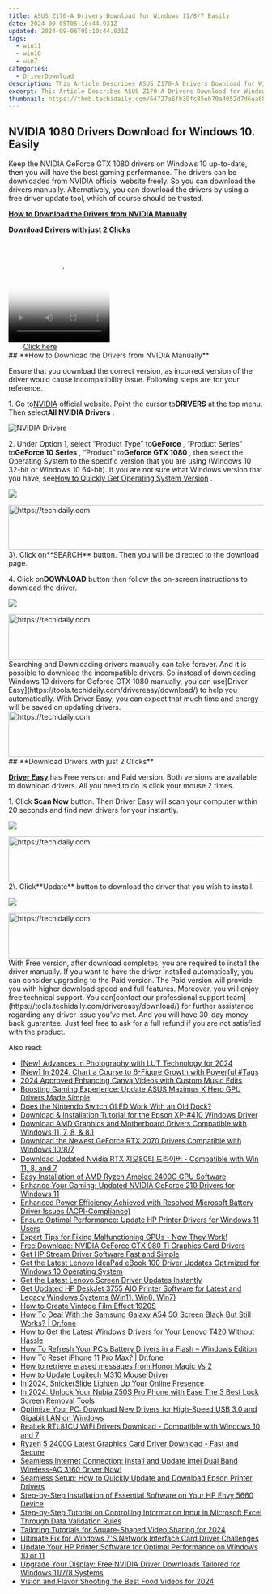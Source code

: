 ```yaml
---
title: ASUS Z170-A Drivers Download for Windows 11/8/7 Easily
date: 2024-09-05T05:10:44.931Z
updated: 2024-09-06T05:10:44.931Z
tags:
  - win11
  - win10
  - win7
categories:
  - DriverDownload
description: This Article Describes ASUS Z170-A Drivers Download for Windows 11/8/7 Easily
excerpt: This Article Describes ASUS Z170-A Drivers Download for Windows 11/8/7 Easily
thumbnail: https://thmb.techidaily.com/64727a6fb30fc85eb70a4052d7d6ea68ac41c9b68c8e82ebf0f07967ea3707f2.jpg
---
```


## NVIDIA 1080 Drivers Download for Windows 10. Easily

Keep the NVIDIA GeForce GTX 1080 drivers on Windows 10 up-to-date, then you will have the best gaming performance. The drivers can be downloaded from NVIDIA official website freely. So you can download the drivers manually. Alternatively, you can download the drivers by using a free driver update tool, which of course should be trusted.

[**How to Download the Drivers from NVIDIA Manually**](https://tools.techidaily.com/drivereasy/download/)

[**Download Drivers with just 2 Clicks**](https://tools.techidaily.com/drivereasy/download/)

<!-- affiliate ads begin -->
<span id="1743243">
					<video width="200" height="200" style="cursor:pointer"
           poster="//a.impactradius-go.com/display-clicktoplayimage/1743243.png"
           onclick="if(!this.playClicked){this.play();this.setAttribute('controls',true);this.playClicked=true;}">
	   <source src="//a.impactradius-go.com/display-ad/19272-1743243">
	   <img src="//a.impactradius-go.com/display-clicktoplayimage/1743243.png" style="border: none; height: 100%; width: 100%; object-fit: contain">
	</video>
	<div style="width:125px;text-align:center"><a href="javascript:window.open(decodeURIComponent('https%3A%2F%2Faligracehair.sjv.io%2Fc%2F5597632%2F1743243%2F19272'), '_blank');void(0);">Click here</a></div>
</span>
<img height="0" width="0" src="https://imp.pxf.io/i/5597632/1743243/19272" style="position:absolute;visibility:hidden;" border="0" />
<!-- affiliate ads end -->
## **How to Download the Drivers from NVIDIA Manually**

 Ensure that you download the correct version, as incorrect version of the driver would cause incompatibility issue. Following steps are for your reference.

 1\. Go to[NVIDIA](https://tools.techidaily.com/drivereasy/download/) official website. Point the cursor to**DRIVERS** at the top menu. Then select**All NVIDIA Drivers** .

![NVIDIA Drivers](https://images.drivereasy.com/wp-content/uploads/2016/09/img_57ccd935a0f0a.jpg)

 2\. Under Option 1, select “Product Type” to**GeForce** , “Product Series” to**GeForce 10 Series** , “Product” to**Geforce GTX 1080** , then select the Operating System to the specific version that you are using (Windows 10 32-bit or Windows 10 64-bit). If you are not sure what Windows version that you have, see[How to Quickly Get Operating System Version](https://tools.techidaily.com/drivereasy/download/) .

![](https://images.drivereasy.com/wp-content/uploads/2016/10/img_581410198d290.jpg)

<!-- affiliate ads begin -->
<a href="https://aligracehair.sjv.io/c/5597632/1918684/19272" target="_top" id="1918684">
  <img src="//a.impactradius-go.com/display-ad/19272-1918684" border="0" alt="https://techidaily.com" width="728" height="90"/>
</a>
<img height="0" width="0" src="https://aligracehair.sjv.io/i/5597632/1918684/19272" style="position:absolute;visibility:hidden;" border="0" />
<!-- affiliate ads end -->
 3\. Click on**SEARCH** button. Then you will be directed to the download page.

 4\. Click on**DOWNLOAD** button then follow the on-screen instructions to download the driver.

![](https://images.drivereasy.com/wp-content/uploads/2016/10/img_581412f0a2c64.jpg)

<!-- affiliate ads begin -->
<a href="https://aligracehair.sjv.io/c/5597632/1918666/19272" target="_top" id="1918666">
  <img src="//a.impactradius-go.com/display-ad/19272-1918666" border="0" alt="https://techidaily.com" width="728" height="90"/>
</a>
<img height="0" width="0" src="https://aligracehair.sjv.io/i/5597632/1918666/19272" style="position:absolute;visibility:hidden;" border="0" />
<!-- affiliate ads end -->
 Searching and Downloading drivers manually can take forever. And it is possible to download the incompatible drivers. So instead of downloading Windows 10 drivers for Geforce GTX 1080 manually, you can use[Driver Easy](https://tools.techidaily.com/drivereasy/download/) to help you automatically. With Driver Easy, you can expect that much time and energy will be saved on updating drivers.

<!-- affiliate ads begin -->
<a href="https://appsumo.8odi.net/c/5597632/2024329/7443" target="_top" id="2024329">
  <img src="//a.impactradius-go.com/display-ad/7443-2024329" border="0" alt="https://techidaily.com" width="728" height="90"/>
</a>
<img height="0" width="0" src="https://appsumo.8odi.net/i/5597632/2024329/7443" style="position:absolute;visibility:hidden;" border="0" />
<!-- affiliate ads end -->
## **Download Drivers with just 2 Clicks**

**[Driver Easy](https://tools.techidaily.com/drivereasy/download/)**  has Free version and Paid version. Both versions are available to download drivers. All you need to do is click your mouse 2 times.

1\. Click **Scan Now**  button. Then Driver Easy will scan your computer within 20 seconds and find new drivers for your instantly.  

![](https://images.drivereasy.com/wp-content/uploads/2017/04/img_58eca1022f7b7.png)

<!-- affiliate ads begin -->
<a href="https://aligracehair.sjv.io/c/5597632/1925549/19272" target="_top" id="1925549">
  <img src="//a.impactradius-go.com/display-ad/19272-1925549" border="0" alt="https://techidaily.com" width="728" height="90"/>
</a>
<img height="0" width="0" src="https://aligracehair.sjv.io/i/5597632/1925549/19272" style="position:absolute;visibility:hidden;" border="0" />
<!-- affiliate ads end -->
 2\. Click**Update** button to download the driver that you wish to install.

![](https://images.drivereasy.com/wp-content/uploads/2017/04/img_58eca27c67b42.jpg)

<!-- affiliate ads begin -->
<a href="https://appsumo.8odi.net/c/5597632/2105867/7443" target="_top" id="2105867">
  <img src="//a.impactradius-go.com/display-ad/7443-2105867" border="0" alt="https://techidaily.com" width="728" height="90"/>
</a>
<img height="0" width="0" src="https://appsumo.8odi.net/i/5597632/2105867/7443" style="position:absolute;visibility:hidden;" border="0" />
<!-- affiliate ads end -->
 With Free version, after download completes, you are required to install the driver manually. If you want to have the driver installed automatically, you can consider upgrading to the Paid version. The Paid version will provide you with higher download speed and full features. Moreover, you will enjoy free technical support. You can[contact our professional support team](https://tools.techidaily.com/drivereasy/download/) for further assistance regarding any driver issue you’ve met. And you will have 30-day money back guarantee. Just feel free to ask for a full refund if you are not satisfied with the product.

<ins class="adsbygoogle"
     style="display:block"
     data-ad-format="autorelaxed"
     data-ad-client="ca-pub-7571918770474297"
     data-ad-slot="1223367746"></ins>



<ins class="adsbygoogle"
     style="display:block"
     data-ad-client="ca-pub-7571918770474297"
     data-ad-slot="8358498916"
     data-ad-format="auto"
     data-full-width-responsive="true"></ins>

<span class="atpl-alsoreadstyle">Also read:</span>
<div><ul>
<li><a href="https://article-files.techidaily.com/new-advances-in-photography-with-lut-technology-for-2024/"><u>[New] Advances in Photography with LUT Technology for 2024</u></a></li>
<li><a href="https://youtube-tips.techidaily.com/n-2024-chart-a-course-to-6-figure-growth-with-powerful-tags/"><u>[New] In 2024, Chart a Course to 6-Figure Growth with Powerful #Tags</u></a></li>
<li><a href="https://fox-http.techidaily.com/2024-approved-enhancing-canva-videos-with-custom-music-edits/"><u>2024 Approved  Enhancing Canva Videos with Custom Music Edits</u></a></li>
<li><a href="https://driver-download.techidaily.com/boosting-gaming-experience-update-asus-maximus-x-hero-gpu-drivers-made-simple/"><u>Boosting Gaming Experience: Update ASUS Maximus X Hero GPU Drivers Made Simple</u></a></li>
<li><a href="https://games-able.techidaily.com/does-the-nintendo-switch-oled-work-with-an-old-dock/"><u>Does the Nintendo Switch OLED Work With an Old Dock?</u></a></li>
<li><a href="https://driver-download.techidaily.com/download-and-installation-tutorial-for-the-epson-xp-410-windows-driver/"><u>Download & Installation Tutorial for the Epson XP-#410 Windows Driver</u></a></li>
<li><a href="https://driver-download.techidaily.com/download-amd-graphics-and-motherboard-drivers-compatible-with-windows-11-7-8-and-81/"><u>Download AMD Graphics and Motherboard Drivers Compatible with Windows 11, 7, 8, & 8.1</u></a></li>
<li><a href="https://driver-download.techidaily.com/download-the-newest-geforce-rtx-2070-drivers-compatible-with-windows-1087/"><u>Download the Newest GeForce RTX 2070 Drivers Compatible with Windows 10/8/7</u></a></li>
<li><a href="https://driver-download.techidaily.com/download-updated-nvidia-rtx-80-compatible-with-win-11-8-and-7/"><u>Download Updated Nvidia RTX 지오80티 드라이버 - Compatible with Win 11, 8, and 7</u></a></li>
<li><a href="https://driver-download.techidaily.com/easy-installation-of-amd-ryzen-amoled-2400g-gpu-software/"><u>Easy Installation of AMD Ryzen Amoled 2400G GPU Software</u></a></li>
<li><a href="https://driver-download.techidaily.com/enhance-your-gaming-updated-nvidia-geforce-210-drivers-for-windows-11/"><u>Enhance Your Gaming: Updated NVIDIA GeForce 210 Drivers for Windows 11</u></a></li>
<li><a href="https://driver-download.techidaily.com/enhanced-power-efficiency-achieved-with-resolved-microsoft-battery-driver-issues-acpi-compliance/"><u>Enhanced Power Efficiency Achieved with Resolved Microsoft Battery Driver Issues (ACPI-Compliance)</u></a></li>
<li><a href="https://driver-download.techidaily.com/ensure-optimal-performance-update-hp-printer-drivers-for-windows-11-users/"><u>Ensure Optimal Performance: Update HP Printer Drivers for Windows 11 Users</u></a></li>
<li><a href="https://driver-download.techidaily.com/expert-tips-for-fixing-malfunctioning-gpus-now-they-work/"><u>Expert Tips for Fixing Malfunctioning GPUs - Now They Work!</u></a></li>
<li><a href="https://driver-download.techidaily.com/free-download-nvidia-geforce-gtx-980-ti-graphics-card-drivers/"><u>Free Download: NVIDIA GeForce GTX 980 Ti Graphics Card Drivers</u></a></li>
<li><a href="https://driver-download.techidaily.com/get-hp-stream-driver-software-fast-and-simple/"><u>Get HP Stream Driver Software Fast and Simple</u></a></li>
<li><a href="https://driver-download.techidaily.com/get-the-latest-lenovo-ideapad-ebook-100-driver-updates-optimized-for-windows-10-operating-system/"><u>Get the Latest Lenovo IdeaPad eBook 100 Driver Updates Optimized for Windows 10 Operating System</u></a></li>
<li><a href="https://driver-download.techidaily.com/get-the-latest-lenovo-screen-driver-updates-instantly/"><u>Get the Latest Lenovo Screen Driver Updates Instantly</u></a></li>
<li><a href="https://driver-download.techidaily.com/get-updated-hp-deskjet-3755-aio-printer-software-for-latest-and-legacy-windows-systems-win11-win8-win7/"><u>Get Updated HP DeskJet 3755 AIO Printer Software for Latest and Legacy Windows Systems (Win11, Win8, Win7)</u></a></li>
<li><a href="https://ai-editing-video.techidaily.com/how-to-create-vintage-film-effect-1920s/"><u>How to Create Vintage Film Effect 1920S</u></a></li>
<li><a href="https://change-location.techidaily.com/how-to-deal-with-the-samsung-galaxy-a54-5g-screen-black-but-still-works-drfone-by-drfone-fix-android-problems-fix-android-problems/"><u>How To Deal With the Samsung Galaxy A54 5G Screen Black But Still Works? | Dr.fone</u></a></li>
<li><a href="https://driver-download.techidaily.com/how-to-get-the-latest-windows-drivers-for-your-lenovo-t420-without-hassle/"><u>How to Get the Latest Windows Drivers for Your Lenovo T420 Without Hassle</u></a></li>
<li><a href="https://driver-download.techidaily.com/how-to-refresh-your-pcs-battery-drivers-in-a-flash-windows-edition/"><u>How To Refresh Your PC’s Battery Drivers in a Flash – Windows Edition</u></a></li>
<li><a href="https://blog-min.techidaily.com/how-to-reset-iphone-11-pro-max-drfone-by-drfone-ios-system-repair-ios-system-repair/"><u>How To Reset iPhone 11 Pro Max? | Dr.fone</u></a></li>
<li><a href="https://blog-min.techidaily.com/how-to-retrieve-erased-messages-from-honor-magic-vs-2-by-fonelab-android-recover-messages/"><u>How to retrieve erased messages from Honor Magic Vs 2</u></a></li>
<li><a href="https://driver-download.techidaily.com/how-to-update-logitech-m310-mouse-driver/"><u>How to Update Logitech M310 Mouse Driver</u></a></li>
<li><a href="https://extra-support.techidaily.com/in-2024-snickerslide-lighten-up-your-online-presence/"><u>In 2024, SnickerSlide  Lighten Up Your Online Presence</u></a></li>
<li><a href="https://easy-unlock-android.techidaily.com/in-2024-unlock-your-nubia-z50s-pro-phone-with-ease-the-3-best-lock-screen-removal-tools-by-drfone-android/"><u>In 2024, Unlock Your Nubia Z50S Pro Phone with Ease The 3 Best Lock Screen Removal Tools</u></a></li>
<li><a href="https://driver-download.techidaily.com/optimize-your-pc-download-new-drivers-for-high-speed-usb-30-and-gigabit-lan-on-windows/"><u>Optimize Your PC: Download New Drivers for High-Speed USB 3.0 and Gigabit LAN on Windows</u></a></li>
<li><a href="https://driver-download.techidaily.com/realtek-rtl81cu-wifi-drivers-download-compatible-with-windows-10-and-7/"><u>Realtek RTL81CU WiFi Drivers Download - Compatible with Windows 10 and 7</u></a></li>
<li><a href="https://driver-download.techidaily.com/ryzen-5-2400g-latest-graphics-card-driver-download-fast-and-secure/"><u>Ryzen 5 2400G Latest Graphics Card Driver Download - Fast and Secure</u></a></li>
<li><a href="https://driver-download.techidaily.com/1722971868805-seamless-internet-connection-install-and-update-intel-dual-band-wireless-ac-3160-driver-now/"><u>Seamless Internet Connection: Install and Update Intel Dual Band Wireless-AC 3160 Driver Now!</u></a></li>
<li><a href="https://driver-download.techidaily.com/seamless-setup-how-to-quickly-update-and-download-epson-printer-drivers/"><u>Seamless Setup: How to Quickly Update and Download Epson Printer Drivers</u></a></li>
<li><a href="https://driver-download.techidaily.com/step-by-step-installation-of-essential-software-on-your-hp-envy-5660-device/"><u>Step-by-Step Installation of Essential Software on Your HP Envy 5660 Device</u></a></li>
<li><a href="https://win11.techidaily.com/step-by-step-tutorial-on-controlling-information-input-in-microsoft-excel-through-data-validation-rules/"><u>Step-by-Step Tutorial on Controlling Information Input in Microsoft Excel Through Data Validation Rules</u></a></li>
<li><a href="https://facebook-videos.techidaily.com/tailoring-tutorials-for-square-shaped-video-sharing-for-2024/"><u>Tailoring Tutorials for Square-Shaped Video Sharing for 2024</u></a></li>
<li><a href="https://driver-download.techidaily.com/ultimate-fix-for-windows-7s-network-interface-card-driver-challenges/"><u>Ultimate Fix for Windows 7'S Network Interface Card Driver Challenges</u></a></li>
<li><a href="https://driver-download.techidaily.com/update-your-hp-printer-software-for-optimal-performance-on-windows-10-or-11/"><u>Update Your HP Printer Software for Optimal Performance on Windows 10 or 11</u></a></li>
<li><a href="https://driver-download.techidaily.com/upgrade-your-display-free-nvidia-driver-downloads-tailored-for-windows-1178-systems/"><u>Upgrade Your Display: Free NVIDIA Driver Downloads Tailored for Windows 11/7/8 Systems</u></a></li>
<li><a href="https://fox-helps.techidaily.com/vision-and-flavor-shooting-the-best-food-videos-for-2024/"><u>Vision and Flavor  Shooting the Best Food Videos for 2024</u></a></li>
</ul></div>
